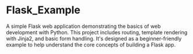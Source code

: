﻿# Flask_Example

 A simple Flask web application demonstrating the basics of web development with Python. This project includes routing, template rendering with Jinja2, and basic form handling. It's designed as a beginner-friendly example to help understand the core concepts of building a Flask app.
